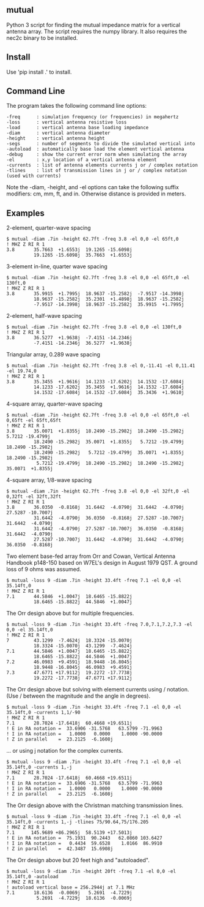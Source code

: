 

mutual
----------

Python 3 script for finding the mutual impedance 
matrix for a vertical antenna array.
The script requires the numpy library.  It also
requires the nec2c binary to be installed.

Install 
-------------

Use 'pip install .' to install.

Command Line
-------------

The program takes the following command line options:

```
-freq      : simulation frequency (or frequencies) in megahertz 
-loss      : vertical antenna resistive loss
-load      : vertical antenna base loading impedance
-diam      : vertical antenna diameter
-height    : vertical antenna height
-segs      : number of segments to divide the simulated vertical into
-autoload  : automatically base load the element vertical antenna
-debug     : show the current error norm when simulating the array
-el        : x,y location of a vertical antenna element
-currents  : list of antenna elements currents j or / complex notation
-tlines    : list of transmission lines in j or / complex notation (used with currents)
```

Note the -diam, -height, and -el options can take the following suffix modifiers:
cm, mm, ft, and in.  Otherwise distance is provided in meters.

Examples
--------

2-element, quarter-wave spacing


```
$ mutual -diam .7in -height 62.7ft -freq 3.8 -el 0,0 -el 65ft,0
! MHZ Z RI R 1
3.8       35.7663  +1.6553j  19.1265 -15.6098j
          19.1265 -15.6098j  35.7663  +1.6553j
```


3-element in-line, quarter wave spacing


```
$ mutual -diam .7in -height 62.7ft -freq 3.8 -el 0,0 -el 65ft,0 -el 130ft,0
! MHZ Z RI R 1
3.8       35.9915  +1.7995j  18.9637 -15.2582j  -7.9517 -14.3998j
          18.9637 -15.2582j  35.2301  +1.4898j  18.9637 -15.2582j
          -7.9517 -14.3998j  18.9637 -15.2582j  35.9915  +1.7995j
```


2-element, half-wave spacing


```
$ mutual -diam .7in -height 62.7ft -freq 3.8 -el 0,0 -el 130ft,0
! MHZ Z RI R 1
3.8       36.5277  +1.9638j  -7.4151 -14.2346j
          -7.4151 -14.2346j  36.5277  +1.9638j
```


Triangular array, 0.289 wave spacing


```
$ mutual -diam .7in -height 62.7ft -freq 3.8 -el 0,-11.41 -el 0,11.41 -el 19.74,0
! MHZ Z RI R 1
3.8       35.3455  +1.9616j  14.1233 -17.6202j  14.1532 -17.6084j
          14.1233 -17.6202j  35.3455  +1.9616j  14.1532 -17.6084j
          14.1532 -17.6084j  14.1532 -17.6084j  35.3436  +1.9610j
```


4-square array, quarter-wave spacing


```
$ mutual -diam .7in -height 62.7ft -freq 3.8 -el 0,0 -el 65ft,0 -el 0,65ft -el 65ft,65ft
! MHZ Z RI R 1
3.8       35.0071  +1.8355j  18.2490 -15.2982j  18.2490 -15.2982j   5.7212 -19.4799j
          18.2490 -15.2982j  35.0071  +1.8355j   5.7212 -19.4799j  18.2490 -15.2982j
          18.2490 -15.2982j   5.7212 -19.4799j  35.0071  +1.8355j  18.2490 -15.2982j
           5.7212 -19.4799j  18.2490 -15.2982j  18.2490 -15.2982j  35.0071  +1.8355j
```


4-square array, 1/8-wave spacing


```
$ mutual -diam .7in -height 62.7ft -freq 3.8 -el 0,0 -el 32ft,0 -el 0,32ft -el 32ft,32ft
! MHZ Z RI R 1
3.8       36.0350  -0.8168j  31.6442  -4.0790j  31.6442  -4.0790j  27.5287 -10.7007j
          31.6442  -4.0790j  36.0350  -0.8168j  27.5287 -10.7007j  31.6442  -4.0790j
          31.6442  -4.0790j  27.5287 -10.7007j  36.0350  -0.8168j  31.6442  -4.0790j
          27.5287 -10.7007j  31.6442  -4.0790j  31.6442  -4.0790j  36.0350  -0.8168j
```


Two element base-fed array from Orr and Cowan, Vertical Antenna Handbook p148-150 based on
W7EL's design in August 1979 QST.  A ground loss of 9 ohms was assumed.


```
$ mutual -loss 9 -diam .7in -height 33.4ft -freq 7.1 -el 0,0 -el 35.14ft,0
! MHZ Z RI R 1
7.1       44.5846  +1.0047j  18.6465 -15.8822j
          18.6465 -15.8822j  44.5846  +1.0047j
```


The Orr design above but for multiple frequencies.


```
$ mutual -loss 9 -diam .7in -height 33.4ft -freq 7.0,7.1,7.2,7.3 -el 0,0 -el 35.14ft,0
! MHZ Z RI R 1
7         43.1299  -7.4624j  18.3324 -15.0070j
          18.3324 -15.0070j  43.1299  -7.4624j
7.1       44.5846  +1.0047j  18.6465 -15.8822j
          18.6465 -15.8822j  44.5846  +1.0047j
7.2       46.0983  +9.4591j  18.9448 -16.8045j
          18.9448 -16.8045j  46.0983  +9.4591j
7.3       47.6771 +17.9112j  19.2272 -17.7738j
          19.2272 -17.7738j  47.6771 +17.9112j
```


The Orr design above but solving with element currents using / notation.  (Use / between the magnitude and the angle in degrees).


```
$ mutual -loss 9 -diam .7in -height 33.4ft -freq 7.1 -el 0,0 -el 35.14ft,0 -currents 1,1/-90
! MHZ Z RI R 1
7.1       28.7024 -17.6418j  60.4668 +19.6511j
! E in RA notation =  33.6906 -31.5768   63.5799 -71.9963 
! I in RA notation =   1.0000   0.0000    1.0000 -90.0000 
! Z in parallel    =  23.2125  -6.1608j
```


... or using j notation for the complex currents.


```
$ mutual -loss 9 -diam .7in -height 33.4ft -freq 7.1 -el 0,0 -el 35.14ft,0 -currents 1,-j
! MHZ Z RI R 1
7.1       28.7024 -17.6418j  60.4668 +19.6511j
! E in RA notation =  33.6906 -31.5768   63.5799 -71.9963 
! I in RA notation =   1.0000   0.0000    1.0000 -90.0000 
! Z in parallel    =  23.2125  -6.1608j
```


The Orr design above with the Christman matching transmission lines.


```
$ mutual -loss 9 -diam .7in -height 33.4ft -freq 7.1 -el 0,0 -el 35.14ft,0 -currents 1,-j -tlines 75/90.64,75/176.205
! MHZ Z RI R 1
7.1      145.9689 +86.2965j  58.5139 +17.5013j
! E in RA notation =  75.1931  90.2443   62.0860 103.6427 
! I in RA notation =   0.4434  59.6528    1.0166  86.9910 
! Z in parallel    =  42.3487  15.6908j
```


The Orr design above but 20 feet high and "autoloaded".


```
$ mutual -loss 9 -diam .7in -height 20ft -freq 7.1 -el 0,0 -el 35.14ft,0 -autoload
! MHZ Z RI R 1
! autoload vertical base = 256.2944j at 7.1 MHz
7.1       18.6136  -0.0069j   5.2691  -4.7229j
           5.2691  -4.7229j  18.6136  -0.0069j
```



